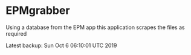 # EPMgrabber
Using a database from the EPM app this application scrapes the files as required


Latest backup: Sun Oct 6 06:10:01 UTC 2019

